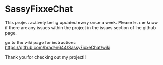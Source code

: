 # SassyFixxeChat
 
This project actively being updated every once a week. 
Please let me know if there are any issues within the project in the issues section of the github page. 


go to the wiki page for instructions https://github.com/braden644/SassyFixxeChat/wiki

Thank you for checking out my project!!
